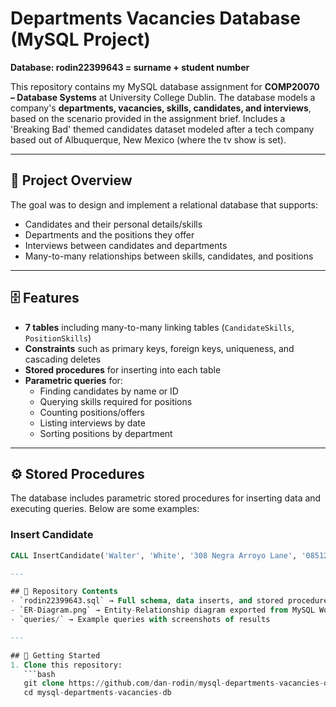 # Departments Vacancies Database (MySQL Project)

**Database: rodin22399643 = surname + student number**

This repository contains my MySQL database assignment for **COMP20070 – Database Systems** at University College Dublin.
The database models a company's **departments, vacancies, skills, candidates, and interviews**, based on the scenario provided in the assignment brief.
Includes a 'Breaking Bad' themed candidates dataset modeled after a tech company based out of Albuquerque, New Mexico (where the tv show is set).

---

## 📖 Project Overview
The goal was to design and implement a relational database that supports:
- Candidates and their personal details/skills
- Departments and the positions they offer
- Interviews between candidates and departments
- Many-to-many relationships between skills, candidates, and positions

---

## 🗄️ Features
- **7 tables** including many-to-many linking tables (`CandidateSkills`, `PositionSkills`)
- **Constraints** such as primary keys, foreign keys, uniqueness, and cascading deletes
- **Stored procedures** for inserting into each table
- **Parametric queries** for:
  - Finding candidates by name or ID
  - Querying skills required for positions
  - Counting positions/offers
  - Listing interviews by date
  - Sorting positions by department

---

## ⚙️ Stored Procedures

The database includes parametric stored procedures for inserting data and executing queries.
Below are some examples:

### Insert Candidate
```sql
CALL InsertCandidate('Walter', 'White', '308 Negra Arroyo Lane', '0851234567'); ```

---

## 📂 Repository Contents
- `rodin22399643.sql` → Full schema, data inserts, and stored procedures
- `ER-Diagram.png` → Entity-Relationship diagram exported from MySQL Workbench
- `queries/` → Example queries with screenshots of results

---

## 🚀 Getting Started
1. Clone this repository:
   ```bash
   git clone https://github.com/dan-rodin/mysql-departments-vacancies-db.git
   cd mysql-departments-vacancies-db
